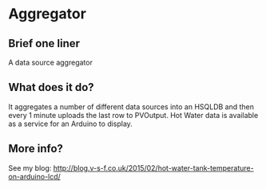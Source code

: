 Aggregator
=======

Brief one liner
---
A data source aggregator

What does it do?
---
It aggregates a number of different data sources into an HSQLDB and then every 1 minute uploads the last row to PVOutput.  Hot Water data is available as a service for an Arduino to display.

More info?
---
See my blog: http://blog.v-s-f.co.uk/2015/02/hot-water-tank-temperature-on-arduino-lcd/